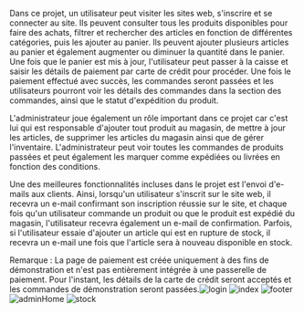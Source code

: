 Dans ce projet, un utilisateur peut visiter les sites web, s'inscrire et se connecter au site. Ils peuvent consulter tous les produits disponibles pour faire des achats, filtrer et rechercher des articles en fonction de différentes catégories, puis les ajouter au panier. Ils peuvent ajouter plusieurs articles au panier et également augmenter ou diminuer la quantité dans le panier. Une fois que le panier est mis à jour, l'utilisateur peut passer à la caisse et saisir les détails de paiement par carte de crédit pour procéder. Une fois le paiement effectué avec succès, les commandes seront passées et les utilisateurs pourront voir les détails des commandes dans la section des commandes, ainsi que le statut d'expédition du produit.

L'administrateur joue également un rôle important dans ce projet car c'est lui qui est responsable d'ajouter tout produit au magasin, de mettre à jour les articles, de supprimer les articles du magasin ainsi que de gérer l'inventaire. L'administrateur peut voir toutes les commandes de produits passées et peut également les marquer comme expédiées ou livrées en fonction des conditions.

Une des meilleures fonctionnalités incluses dans le projet est l'envoi d'e-mails aux clients. Ainsi, lorsqu'un utilisateur s'inscrit sur le site web, il recevra un e-mail confirmant son inscription réussie sur le site, et chaque fois qu'un utilisateur commande un produit ou que le produit est expédié du magasin, l'utilisateur recevra également un e-mail de confirmation. Parfois, si l'utilisateur essaie d'ajouter un article qui est en rupture de stock, il recevra un e-mail une fois que l'article sera à nouveau disponible en stock.

Remarque : La page de paiement est créée uniquement à des fins de démonstration et n'est pas entièrement intégrée à une passerelle de paiement. Pour l'instant, les détails de la carte de crédit seront acceptés et les commandes de démonstration seront passées.![login](https://github.com/yassine-moutaouakel/e-shop-phones/assets/167257335/65632c1d-d147-42fd-9189-7f61ac724705)
![index](https://github.com/yassine-moutaouakel/e-shop-phones/assets/167257335/2a70fb03-f656-4160-9514-21ebe3855283)
![footer](https://github.com/yassine-moutaouakel/e-shop-phones/assets/167257335/c6412fa2-7d85-45ee-a501-320fad11b2cc)
![adminHome](https://github.com/yassine-moutaouakel/e-shop-phones/assets/167257335/651d7c14-3ee5-4415-a59e-ee23b1826fdc)
![stock](https://github.com/yassine-moutaouakel/e-shop-phones/assets/167257335/e6f0f4a5-6417-4fdb-8d2c-0fa48509a645)
